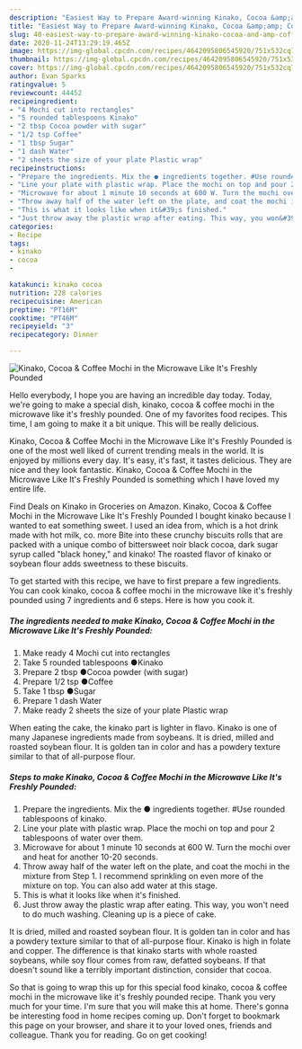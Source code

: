 ```yaml
---
description: "Easiest Way to Prepare Award-winning Kinako, Cocoa &amp;amp; Coffee Mochi in the Microwave Like It&amp;#39;s Freshly Pounded"
title: "Easiest Way to Prepare Award-winning Kinako, Cocoa &amp;amp; Coffee Mochi in the Microwave Like It&amp;#39;s Freshly Pounded"
slug: 40-easiest-way-to-prepare-award-winning-kinako-cocoa-and-amp-coffee-mochi-in-the-microwave-like-it-and-39-s-freshly-pounded
date: 2020-11-24T13:29:19.465Z
image: https://img-global.cpcdn.com/recipes/4642095806545920/751x532cq70/kinako-cocoa-coffee-mochi-in-the-microwave-like-its-freshly-pounded-recipe-main-photo.jpg
thumbnail: https://img-global.cpcdn.com/recipes/4642095806545920/751x532cq70/kinako-cocoa-coffee-mochi-in-the-microwave-like-its-freshly-pounded-recipe-main-photo.jpg
cover: https://img-global.cpcdn.com/recipes/4642095806545920/751x532cq70/kinako-cocoa-coffee-mochi-in-the-microwave-like-its-freshly-pounded-recipe-main-photo.jpg
author: Evan Sparks
ratingvalue: 5
reviewcount: 44452
recipeingredient:
- "4 Mochi cut into rectangles"
- "5 rounded tablespoons Kinako"
- "2 tbsp Cocoa powder with sugar"
- "1/2 tsp Coffee"
- "1 tbsp Sugar"
- "1 dash Water"
- "2 sheets the size of your plate Plastic wrap"
recipeinstructions:
- "Prepare the ingredients. Mix the ● ingredients together. #Use rounded tablespoons of kinako."
- "Line your plate with plastic wrap. Place the mochi on top and pour 2 tablespoons of water over them."
- "Microwave for about 1 minute 10 seconds at 600 W. Turn the mochi over and heat for another 10-20 seconds."
- "Throw away half of the water left on the plate, and coat the mochi in the mixture from Step 1. I recommend sprinkling on even more of the mixture on top. You can also add water at this stage."
- "This is what it looks like when it&#39;s finished."
- "Just throw away the plastic wrap after eating. This way, you won&#39;t need to do much washing. Cleaning up is a piece of cake."
categories:
- Recipe
tags:
- kinako
- cocoa
- 

katakunci: kinako cocoa  
nutrition: 228 calories
recipecuisine: American
preptime: "PT16M"
cooktime: "PT46M"
recipeyield: "3"
recipecategory: Dinner

---
```



![Kinako, Cocoa &amp; Coffee Mochi in the Microwave Like It&#39;s Freshly Pounded](https://img-global.cpcdn.com/recipes/4642095806545920/751x532cq70/kinako-cocoa-coffee-mochi-in-the-microwave-like-its-freshly-pounded-recipe-main-photo.jpg)

Hello everybody, I hope you are having an incredible day today. Today, we're going to make a special dish, kinako, cocoa &amp; coffee mochi in the microwave like it&#39;s freshly pounded. One of my favorites food recipes. This time, I am going to make it a bit unique. This will be really delicious.

Kinako, Cocoa &amp; Coffee Mochi in the Microwave Like It&#39;s Freshly Pounded is one of the most well liked of current trending meals in the world. It is enjoyed by millions every day. It's easy, it's fast, it tastes delicious. They are nice and they look fantastic. Kinako, Cocoa &amp; Coffee Mochi in the Microwave Like It&#39;s Freshly Pounded is something which I have loved my entire life.

Find Deals on Kinako in Groceries on Amazon. Kinako, Cocoa &amp; Coffee Mochi in the Microwave Like It&#39;s Freshly Pounded I bought kinako because I wanted to eat something sweet. I used an idea from, which is a hot drink made with hot milk, co. more Bite into these crunchy biscuits rolls that are packed with a unique combo of bittersweet noir black cocoa, dark sugar syrup called &#34;black honey,&#34; and kinako! The roasted flavor of kinako or soybean flour adds sweetness to these biscuits.


To get started with this recipe, we have to first prepare a few ingredients. You can cook kinako, cocoa &amp; coffee mochi in the microwave like it&#39;s freshly pounded using 7 ingredients and 6 steps. Here is how you cook it.

<!--inarticleads1-->

##### The ingredients needed to make Kinako, Cocoa &amp; Coffee Mochi in the Microwave Like It&#39;s Freshly Pounded:

1. Make ready 4 Mochi cut into rectangles
1. Take 5 rounded tablespoons ●Kinako
1. Prepare 2 tbsp ●Cocoa powder (with sugar)
1. Prepare 1/2 tsp ●Coffee
1. Take 1 tbsp ●Sugar
1. Prepare 1 dash Water
1. Make ready 2 sheets the size of your plate Plastic wrap


When eating the cake, the kinako part is lighter in flavo. Kinako is one of many Japanese ingredients made from soybeans. It is dried, milled and roasted soybean flour. It is golden tan in color and has a powdery texture similar to that of all-purpose flour. 

<!--inarticleads2-->

##### Steps to make Kinako, Cocoa &amp; Coffee Mochi in the Microwave Like It&#39;s Freshly Pounded:

1. Prepare the ingredients. Mix the ● ingredients together. #Use rounded tablespoons of kinako.
1. Line your plate with plastic wrap. Place the mochi on top and pour 2 tablespoons of water over them.
1. Microwave for about 1 minute 10 seconds at 600 W. Turn the mochi over and heat for another 10-20 seconds.
1. Throw away half of the water left on the plate, and coat the mochi in the mixture from Step 1. I recommend sprinkling on even more of the mixture on top. You can also add water at this stage.
1. This is what it looks like when it&#39;s finished.
1. Just throw away the plastic wrap after eating. This way, you won&#39;t need to do much washing. Cleaning up is a piece of cake.


It is dried, milled and roasted soybean flour. It is golden tan in color and has a powdery texture similar to that of all-purpose flour. Kinako is high in folate and copper. The difference is that kinako starts with whole roasted soybeans, while soy flour comes from raw, defatted soybeans. If that doesn&#39;t sound like a terribly important distinction, consider that cocoa. 

So that is going to wrap this up for this special food kinako, cocoa &amp; coffee mochi in the microwave like it&#39;s freshly pounded recipe. Thank you very much for your time. I'm sure that you will make this at home. There's gonna be interesting food in home recipes coming up. Don't forget to bookmark this page on your browser, and share it to your loved ones, friends and colleague. Thank you for reading. Go on get cooking!
